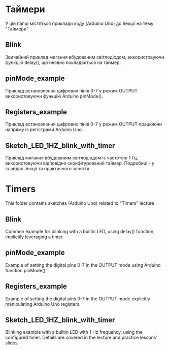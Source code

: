 # Таймери

У цій папці містяться приклади коду (Arduino Uno) до лекції на тему "Таймери"

## Blink

Звичайний приклад мигання вбудованим світлодіодом, використовуючи функцію delay(), що неявно покладається на таймер.

## pinMode_example

Приклад встановлення цифрових пінів 0-7 у режим OUTPUT використовуючи функцію Arduino pinMode().

## Registers_example

Приклад встановлення цифрових пінів 0-7 у режим OUTPUT працюючи напряму із регістрами Arduino Uno.

## Sketch_LED_1HZ_blink_with_timer

Приклад мигання вбудованим світлодіодом із частотою 1 Гц, використовуючи відповідно сконфігурований таймер. Подробиці - у слайдах лекції та практичного заняття.


# Timers

This folder contains sketches (Arduino Uno) related to "Timers" lecture

## Blink

Common example for blinking with a builtin LED, using delay() function, implicitly leveraging a timer.

## pinMode_example

Example of setting the digital pins 0-7 in the OUTPUT mode using Arduino function pinMode().

## Registers_example

Example of setting the digital pins 0-7 in the OUTPUT mode explicitly manipulating Arduino Uno registers.

## Sketch_LED_1HZ_blink_with_timer

Blinking example with a builtin LED with 1 Hz frequency, using the configured timer. Details are covered in the lecture and practice lessons' slides.